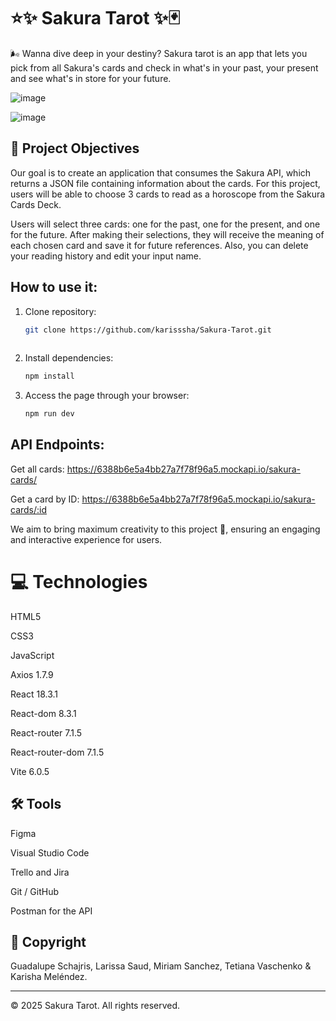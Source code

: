 # ⭐✨ Sakura Tarot ✨🃏

🌬️ Wanna dive deep in your destiny? Sakura tarot is an app that lets you pick from all Sakura's cards and check in what's in your past, your present and see what's in store for your future.

 ![image](https://github.com/user-attachments/assets/bb215945-e328-48cb-8a1d-b517ea791822)

 ![image](https://github.com/user-attachments/assets/6e58b087-9023-4a78-b5e7-8bc902545316)



## 🌟 Project Objectives

Our goal is to create an application that consumes the Sakura API, which returns a JSON file containing information about the cards. For this project, users will be able to choose 3 cards to read as a horoscope from the Sakura Cards Deck.

Users will select three cards: one for the past, one for the present, and one for the future. After making their selections, they will receive the meaning of each chosen card and save it for future references. Also, you can delete your reading history and edit your input name.

## How to use it:

1. Clone repository:
   ```bash
   git clone https://github.com/karisssha/Sakura-Tarot.git
  
   ```
2. Install dependencies:
   ```bash
   npm install
   ```
   
3. Access the page through your browser:
   ```bash
   npm run dev


## API Endpoints:

Get all cards: https://6388b6e5a4bb27a7f78f96a5.mockapi.io/sakura-cards/

Get a card by ID: https://6388b6e5a4bb27a7f78f96a5.mockapi.io/sakura-cards/:id

We aim to bring maximum creativity to this project 💪, ensuring an engaging and interactive experience for users.

# 💻 Technologies

HTML5

CSS3

JavaScript

Axios 1.7.9 

React 18.3.1

React-dom 8.3.1

React-router 7.1.5

React-router-dom 7.1.5

Vite 6.0.5

## 🛠 Tools

Figma

Visual Studio Code

Trello and Jira

Git / GitHub

Postman for the API

## 📜 Copyright

Guadalupe Schajris, Larissa Saud, Miriam Sanchez, Tetiana Vaschenko & Karisha Meléndez.

---
© 2025 Sakura Tarot. All rights reserved.
